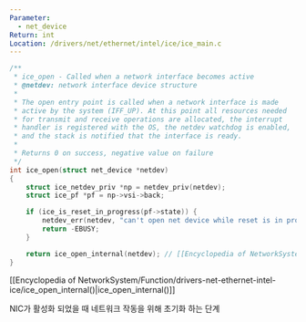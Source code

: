 ```yaml
---
Parameter:
  - net_device
Return: int
Location: /drivers/net/ethernet/intel/ice/ice_main.c
---
```


```c title=ice_open()
/**
 * ice_open - Called when a network interface becomes active
 * @netdev: network interface device structure
 *
 * The open entry point is called when a network interface is made
 * active by the system (IFF_UP). At this point all resources needed
 * for transmit and receive operations are allocated, the interrupt
 * handler is registered with the OS, the netdev watchdog is enabled,
 * and the stack is notified that the interface is ready.
 *
 * Returns 0 on success, negative value on failure
 */
int ice_open(struct net_device *netdev)
{
	struct ice_netdev_priv *np = netdev_priv(netdev);
	struct ice_pf *pf = np->vsi->back;

	if (ice_is_reset_in_progress(pf->state)) {
		netdev_err(netdev, "can't open net device while reset is in progress");
		return -EBUSY;
	}

	return ice_open_internal(netdev); // [[Encyclopedia of NetworkSystem/Function/drivers-net-ethernet-intel-ice/ice_open_internal()|ice_open_internal()]]
}
```

[[Encyclopedia of NetworkSystem/Function/drivers-net-ethernet-intel-ice/ice_open_internal()|ice_open_internal()]]

NIC가 활성화 되었을 때 네트워크 작동을 위해 초기화 하는 단계